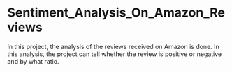 # Sentiment_Analysis_On_Amazon_Reviews

In this project, the analysis of the reviews received on Amazon is done. In this analysis, the project can tell whether the review is positive or negative and by what ratio.
